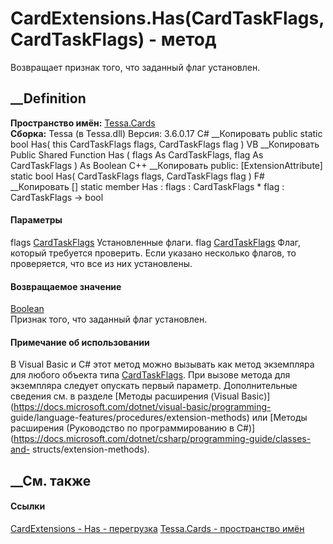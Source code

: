 # CardExtensions.Has(CardTaskFlags, CardTaskFlags) - метод
Возвращает признак того, что заданный флаг установлен.
##  __Definition
 **Пространство имён:** [Tessa.Cards](N_Tessa_Cards.htm)  
 **Сборка:** Tessa (в Tessa.dll) Версия: 3.6.0.17
C# __Копировать
     public static bool Has(
    	this CardTaskFlags flags,
    	CardTaskFlags flag
    )
VB __Копировать
    <ExtensionAttribute>
    Public Shared Function Has ( 
    	flags As CardTaskFlags,
    	flag As CardTaskFlags
    ) As Boolean
C++ __Копировать
     public:
    [ExtensionAttribute]
    static bool Has(
    	CardTaskFlags flags, 
    	CardTaskFlags flag
    )
F# __Копировать
     [<ExtensionAttribute>]
    static member Has : 
            flags : CardTaskFlags * 
            flag : CardTaskFlags -> bool 
#### Параметры
flags [CardTaskFlags](T_Tessa_Cards_CardTaskFlags.htm)
    Установленные флаги.
flag [CardTaskFlags](T_Tessa_Cards_CardTaskFlags.htm)
     Флаг, который требуется проверить. Если указано несколько флагов, то проверяется, что все из них установлены. 
#### Возвращаемое значение
[Boolean](https://learn.microsoft.com/dotnet/api/system.boolean)  
Признак того, что заданный флаг установлен.
#### Примечание об использовании
В Visual Basic и C# этот метод можно вызывать как метод экземпляра для любого
объекта типа [CardTaskFlags](T_Tessa_Cards_CardTaskFlags.htm). При вызове
метода для экземпляра следует опускать первый параметр. Дополнительные
сведения см. в разделе [Методы расширения (Visual
Basic)](https://docs.microsoft.com/dotnet/visual-basic/programming-
guide/language-features/procedures/extension-methods) или [Методы расширения
(Руководство по программированию в
C#)](https://docs.microsoft.com/dotnet/csharp/programming-guide/classes-and-
structs/extension-methods).
##  __См. также
#### Ссылки
[CardExtensions - ](T_Tessa_Cards_CardExtensions.htm)
[Has - перегрузка](Overload_Tessa_Cards_CardExtensions_Has.htm)
[Tessa.Cards - пространство имён](N_Tessa_Cards.htm)
